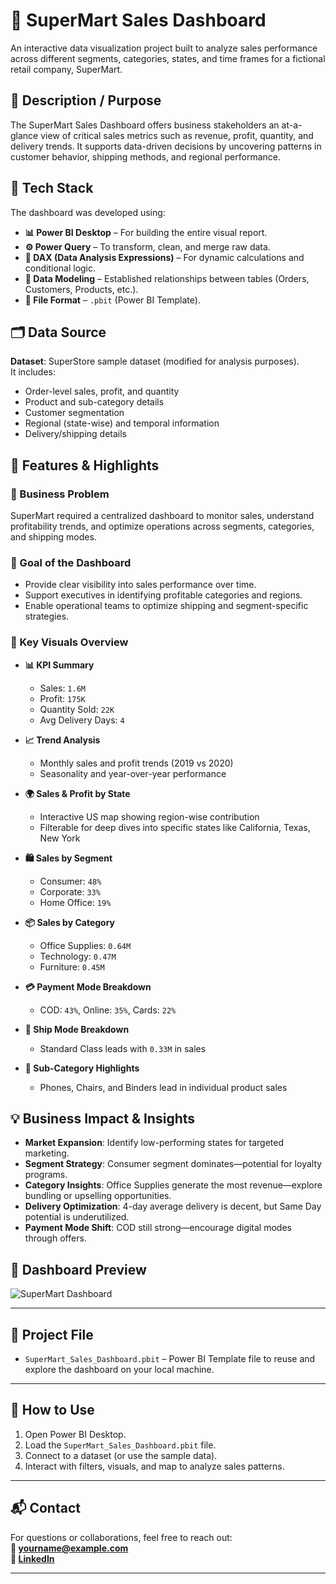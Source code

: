 # 🛒 SuperMart Sales Dashboard

An interactive data visualization project built to analyze sales performance across different segments, categories, states, and time frames for a fictional retail company, SuperMart.

## 📌 Description / Purpose

The SuperMart Sales Dashboard offers business stakeholders an at-a-glance view of critical sales metrics such as revenue, profit, quantity, and delivery trends. It supports data-driven decisions by uncovering patterns in customer behavior, shipping methods, and regional performance.

## 🧰 Tech Stack

The dashboard was developed using:

- **📊 Power BI Desktop** – For building the entire visual report.
- **⚙️ Power Query** – To transform, clean, and merge raw data.
- **🧠 DAX (Data Analysis Expressions)** – For dynamic calculations and conditional logic.
- **🔗 Data Modeling** – Established relationships between tables (Orders, Customers, Products, etc.).
- **📁 File Format** – `.pbit` (Power BI Template).

## 🗂️ Data Source

**Dataset**: SuperStore sample dataset (modified for analysis purposes).  
It includes:
- Order-level sales, profit, and quantity
- Product and sub-category details
- Customer segmentation
- Regional (state-wise) and temporal information
- Delivery/shipping details

## 🚀 Features & Highlights

### 🔎 Business Problem

SuperMart required a centralized dashboard to monitor sales, understand profitability trends, and optimize operations across segments, categories, and shipping modes.

### 🎯 Goal of the Dashboard

- Provide clear visibility into sales performance over time.
- Support executives in identifying profitable categories and regions.
- Enable operational teams to optimize shipping and segment-specific strategies.

### 🧭 Key Visuals Overview

- **📊 KPI Summary**
  - Sales: `1.6M`
  - Profit: `175K`
  - Quantity Sold: `22K`
  - Avg Delivery Days: `4`

- **📈 Trend Analysis**
  - Monthly sales and profit trends (2019 vs 2020)
  - Seasonality and year-over-year performance

- **🌍 Sales & Profit by State**
  - Interactive US map showing region-wise contribution
  - Filterable for deep dives into specific states like California, Texas, New York

- **🛍️ Sales by Segment**
  - Consumer: `48%`
  - Corporate: `33%`
  - Home Office: `19%`

- **📦 Sales by Category**
  - Office Supplies: `0.64M`
  - Technology: `0.47M`
  - Furniture: `0.45M`

- **💳 Payment Mode Breakdown**
  - COD: `43%`, Online: `35%`, Cards: `22%`

- **🚚 Ship Mode Breakdown**
  - Standard Class leads with `0.33M` in sales

- **🔧 Sub-Category Highlights**
  - Phones, Chairs, and Binders lead in individual product sales

## 💡 Business Impact & Insights

- **Market Expansion**: Identify low-performing states for targeted marketing.
- **Segment Strategy**: Consumer segment dominates—potential for loyalty programs.
- **Category Insights**: Office Supplies generate the most revenue—explore bundling or upselling opportunities.
- **Delivery Optimization**: 4-day average delivery is decent, but Same Day potential is underutilized.
- **Payment Mode Shift**: COD still strong—encourage digital modes through offers.

## 📸 Dashboard Preview

![SuperMart Dashboard](https://github.com/your-username/your-repo/blob/main/Snapshot%20of%20super%20mart%20dashboard.png)

---

## 📁 Project File

- `SuperMart_Sales_Dashboard.pbit` – Power BI Template file to reuse and explore the dashboard on your local machine.

---

## 📌 How to Use

1. Open Power BI Desktop.
2. Load the `SuperMart_Sales_Dashboard.pbit` file.
3. Connect to a dataset (or use the sample data).
4. Interact with filters, visuals, and map to analyze sales patterns.

---

## 📬 Contact

For questions or collaborations, feel free to reach out:  
**📧 yourname@example.com**  
**🔗 [LinkedIn](https://linkedin.com/in/yourprofile)**

---

